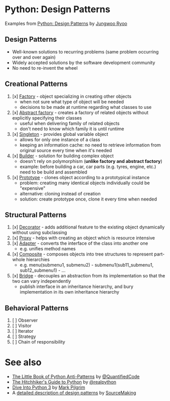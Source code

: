 # Python: Design Patterns
Examples from [Python: Design Patterns] by [Jungwoo Ryoo]

## Design Patterns
- Well-known solutions to recurring problems (same problem occurring over and over again)
- Widely accepted solutions by the software development community
- No need to re-invent the wheel

## Creational Patterns
1.	[x] [Factory] - object specializing in creating other objects
    - when not sure what type of object will be needed
    - decisions to be made at runtime regarding what classes to use
2.	[x] [Abstract factory] - creates a factory of related objects without explicitly specifying their classes
    - useful when delivering family of related objects
    - don't need to know which family it is until runtime
3.	[x] [Singleton] - provides global variable object
    - allows for only one instance of a class
    - keeping an information cache: no need to retrieve information from original source every time when it's needed
4.	[x] [Builder] - solution for building complex object
    - doesn't rely on polymorphism (**unlike factory and abstract factory**)
    - example: before building a car, car parts (e.g. tyres, engine, etc.) need to be build and assembled
5.	[x] [Prototype] - clones object according to a prototypical instance
    - problem: creating many identical objects individually could be "expensive"
    - alternative: cloning instead of creation
    - solution: create prototype once, clone it every time when needed

[Factory]: factory.py
[Abstract factory]: abstract_factory.py
[Singleton]: singleton.py
[Builder]: builder.py
[Prototype]: prototype.py

## Structural Patterns
1.	[x] [Decorator] - adds additional feature to the existing object dynamically without using subclassing
2.	[x] [Proxy] - helps with creating an object which is resource intensive
3.	[x] [Adapter] - converts the interface of the class into another one
    - e.g. unifies method names
4.	[x] [Composite] - composes objects into tree structures to represent part-whole hierarchies
    - e.g. menu(submenu1, submenu2) - submenu1(sub11_submenu1, sub12_submenu1) - ...
5.	[x] [Bridge] - decouples an abstraction from its implementation so that the two can vary independently
    - publish interface in an inheritance hierarchy, and bury implementation in its own inheritance hierarchy

[Decorator]: decorator.py
[Proxy]: proxy.py
[Adapter]: adapter.py
[Composite]: composite.py
[Bridge]: bridge.py

## Behavioral Patterns
1.	[ ] Observer
2.	[ ] Visitor
3.	[ ] Iterator
4.	[ ] Strategy
5.	[ ] Chain of responsibility

# See also
- [The Little Book of Python Anti-Patterns] by [@QuantifiedCode]
- [The Hitchhiker's Guide to Python] by [@realpython]
- [Dive Into Python 3] by [Mark Pilgrim]
- A [detailed description of design patterns] by [SourceMaking](https://sourcemaking.com/)

[Python: Design Patterns]: https://www.linkedin.com/learning/python-design-patterns
[Jungwoo Ryoo]: https://www.linkedin.com/learning/instructors/jungwoo-ryoo

[The Little Book of Python Anti-Patterns]: https://docs.quantifiedcode.com/python-anti-patterns/index.html
[@QuantifiedCode]: https://github.com/quantifiedcode

[The Hitchhiker's Guide to Python]: https://docs.python-guide.org/
[@realpython]: https://github.com/realpython

[Dive Into Python 3]: http://www.diveintopython3.net/
[Mark Pilgrim]: https://github.com/diveintomark

[detailed description of design patterns]: https://sourcemaking.com/design_patterns/